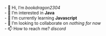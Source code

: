 <html>
  <body>
- 👋 Hi, I’m <i>bookdragon2304</i><br>
- 👀 I’m interested in <b>Java</b></br>
- 🌱 I’m currently learning <b>Javascript</b></br>
- 💞️ I’m looking to collaborate on <i>nothing for now</i></br>
- 📫 How to reach me?<i> discord</i></br>
  </body>
  </html>
<!---
bookdragon2304/bookdragon2304 is a ✨ special ✨ repository because its `README.md` (this file) appears on your GitHub profile.
You can click the Preview link to take a look at your changes.
--->
